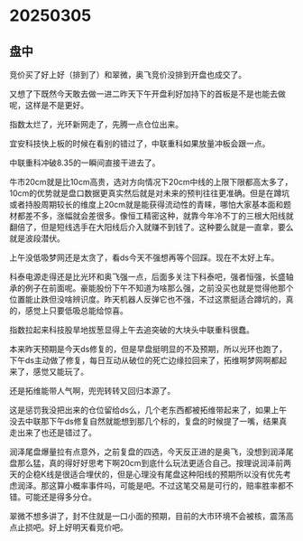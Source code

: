 # 20250305

## 盘中

竞价买了好上好（排到了）和翠微，奥飞竞价没排到开盘也成交了。

又想了下既然今天敢去做一进二昨天下午开盘利好加持下的首板是不是也能去做呢，这样是不是更好。

指数太烂了，光环新网走了，先腾一点仓位出来。

宜安科技快上板的时候在看别的错过了，中联重科如果放量冲板会跟一点。

中联重科冲破8.35的一瞬间直接干进去了。

牛市20cm就是比10cm高贵，选对方向情况下20cm中线的上限下限都高太多了，10cm的优势就是盘口数据更真实然后就是对未来的预判往往更准确。但是在蹲坑或者持股周期较长的维度上20cm就是能获得流动性的青睐，哪怕大家基本面和题材都差不多，涨幅就会差很多。像恒工精密这种，就靠今年冷不丁的三根大阳线就翻倍了，但是短线选手在大阳线后介入就赚不到钱了。这种要么就是一直拿，要么就是波段潜伏。

上午没低吸梦网还是太贪了，看ds今天不强想再等个回踩。现在不太好上车。

科泰电源走得还是比光环和奥飞强一点，后面多关注下科泰吧，强者恒强，长盛轴承的例子在前面呢。豪能股份下午不知道为啥那么强，之前没买也就是觉得他那个位置能止跌但没啥辨识度。昨天机器人反弹它也不强，不过这票挺适合蹲坑的，真的，感觉上只要低吸总能给惊喜。

指数拉起来科技股旱地拔葱显得上午去追突破的大块头中联重科很蠢。

本来昨天预期是今天ds修复的，但是早盘挺明显的不及预期，所以光环也跑了，下午ds主动做了修复，每日互动从破位的死亡边缘拉回来了，拓维啊梦网啊都起来了，感觉又能玩了。

还是拓维能带人气啊，兜兜转转又回归本源了。

这是惩罚我没把出来的仓位留给ds么，几个老东西都被拓维带起来了，如果上午没去中联那下午ds修复自然就能想到那几个标的，复盘的时候提了一嘴，结果真走出来了也还是错过了。

润泽尾盘爆量拉有点意外，之前复盘的四选，今天反正进的是奥飞，没想到润泽尾盘那么猛，真的得好好思考下啊20cm到底什么玩法更适合自己。按理说润泽前两天的企稳K线是很适合埋伏的，但是心理没有尾盘这种阳线的预期所以没有优先考虑润泽。那这算小概率事件吗，可能是吧。不过这笔交易是可行的，赔率胜率都不错。可能还是得多分仓。

翠微不想多讲了，封不住就是一口小面的预期，目前的大市环境不会被核，震荡高点止损吧。好上好明天看竞价吧。
